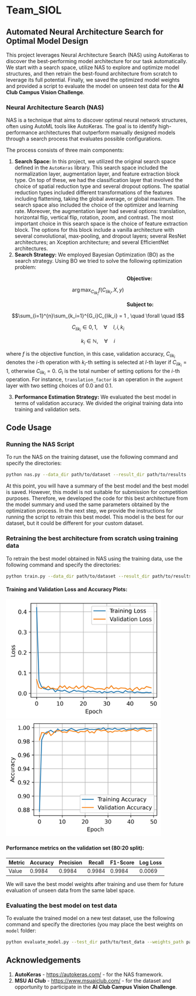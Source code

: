 # Team_SIOL

## Automated Neural Architecture Search for Optimal Model Design

This project leverages Neural Architecture Search (NAS) using AutoKeras to discover the best-performing model architecture for our task automatically. We start with a search space, utilize NAS to explore and optimize model structures, and then retrain the best-found architecture from scratch to leverage its full potential. Finally, we saved the optimized model weights and provided a script to evaluate the model on unseen test data for the **AI Club Campus Vision Challenge**.

### Neural Architecture Search (NAS)

NAS is a technique that aims to discover optimal neural network structures, often using AutoML tools like AutoKeras. The goal is to identify high-performance architectures that outperform manually designed models through a search process that evaluates possible configurations.

The process consists of three main components:

1. **Search Space:** In this project, we utilized the original search space defined in the ```AutoKeras``` library. This search space included the normalization layer, augmentation layer, and feature extraction block type. On top of these, we had the classification layer that involved the choice of spatial reduction type and several dropout options. The spatial reduction types included different transformations of the features including flattening, taking the global average, or global maximum. The search space also included the choice of the optimizer and learning rate. Moreover, the augmentation layer had several options: translation, horizontal flip, vertical flip, rotation, zoom, and contrast. The most important choice in this search space is the choice of feature extraction block. The options for this block include a vanilla architecture with several convolutional, max-pooling, and dropout layers; several ResNet architectures; an Xception architecture; and several EfficientNet architectures.
2. **Search Strategy:** We employed Bayesian Optimization (BO) as the search strategy. Using BO we tried to solve the following optimization problem:

&nbsp; &nbsp; &nbsp; &nbsp; &nbsp; &nbsp; &nbsp; &nbsp; &nbsp; &nbsp; &nbsp; &nbsp;  &nbsp; &nbsp; &nbsp; &nbsp; &nbsp; &nbsp;  &nbsp; &nbsp; &nbsp; &nbsp; &nbsp; &nbsp; &nbsp; &nbsp; &nbsp; &nbsp; &nbsp; &nbsp; &nbsp; &nbsp; &nbsp; &nbsp; &nbsp; &nbsp;  &nbsp; &nbsp; &nbsp; &nbsp; &nbsp; &nbsp; **Objective:**

$$\arg\max_{C_{lik_i}} f(C_{lik_i}, X, y)$$

&nbsp; &nbsp; &nbsp; &nbsp; &nbsp; &nbsp; &nbsp; &nbsp; &nbsp; &nbsp; &nbsp; &nbsp;  &nbsp; &nbsp; &nbsp; &nbsp; &nbsp; &nbsp;  &nbsp; &nbsp; &nbsp; &nbsp; &nbsp; &nbsp; &nbsp; &nbsp; &nbsp; &nbsp; &nbsp; &nbsp; &nbsp; &nbsp; &nbsp; &nbsp; &nbsp; &nbsp;  &nbsp; &nbsp; &nbsp; &nbsp; &nbsp; &nbsp; **Subject to:**

$$\sum_{i=1}^{n}\sum_{k_i=1}^{G_i}C_{lik_i} = 1 , \quad \forall \quad l$$

$$C_{lik_i} \in {0,1}, \quad \forall \quad l, i, k_i$$

$$k_i \in \mathbb{N}, \quad \forall \quad i$$

where $f$ is the objective function, in this case, validation accuracy, $C_{lik_i}$ denotes the $i$-th operation with $k_i$-th setting is selected at $l$-th layer if  $C_{lik_i}=1$, otherwise $C_{lik_i}=0$. $G_i$ is the total number of setting options for the $i$-th operation. For instance, `translation_factor` is an operation in the `augment` layer with two setting choices of 0.0 and 0.1.

3. **Performance Estimation Strategy:** We evaluated the best model in terms of validation accuracy. We divided the original training data into training and validation sets. 


## Code Usage

### Running the NAS Script

To run the NAS on the training dataset, use the following command and specify the directories:

```bash
python nas.py --data_dir path/to/dataset --result_dir path/to/results --model_save_path path/to/best_model.keras --best_weights_file path/to/best_weights.h5
```

At this point, you will have a summary of the best model and the best model is saved. However, this model is not suitable for submission for competition purposes. Therefore, we developed the code for this best architecture from the model summary and used the same parameters obtained by the optimization process. In the next step, we provide the instructions for running the script to retrain this best model. This model is the best for our dataset, but it could be different for your custom dataset. 

### Retraining the best architecture from scratch using training data

To retrain the best model obtained in NAS using the training data, use the following command and specify the directories:

```bash
python train.py --data_dir path/to/dataset --result_dir path/to/results --best_weights_file path/to/results/best_model.weights.h5
```

#### Training and Validation Loss and Accuracy Plots:

<img src="images/loss.jpg" width="425"/> <img src="images/acc.jpg" width="425"/> 

#### Performance metrics on the validation set (80:20 split):

| Metric | Accuracy | Precision | Recall | F1-Score | Log Loss |
|---|---|---|---|---|---|
| Value| 0.9984 | 0.9984 | 0.9984 | 0.9984 | 0.0069

We will save the best model weights after training and use them for future evaluation of unseen data from the same label space.

### Evaluating the best model on test data

To evaluate the trained model on a new test dataset, use the following command and specify the directories (you may place the best weights on `model` folder:

```bash
python evaluate_model.py --test_dir path/to/test_data --weights_path path/to/best_model.weights.h5
```

## Acknowledgements
1. **AutoKeras** - https://autokeras.com/ - for the NAS framework.
2. **MSU AI Club** - https://www.msuaiclub.com/ - for the dataset and opportunity to participate in the **AI Club Campus Vision Challenge**.

